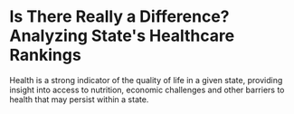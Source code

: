 # Is There Really a Difference? Analyzing State's Healthcare Rankings
Health is a strong indicator of the quality of life in a given state, providing insight into access to nutrition, economic challenges and other barriers to health that may persist within a state.
